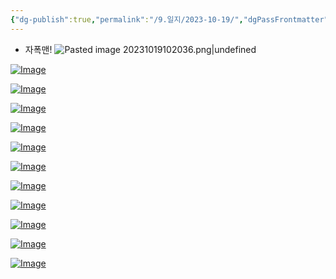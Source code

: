 ```yaml
---
{"dg-publish":true,"permalink":"/9.일지/2023-10-19/","dgPassFrontmatter":true}
---
```




- 자폭맨!
![Pasted image 20231019102036.png|undefined](/img/user/%EC%B2%A8%EB%B6%80%EB%AC%B8%EC%84%9C/Pasted%20image%2020231019102036.png)

[![Image](https://learning.oreilly.com/api/v2/epubs/urn:orm:book:9780136588870/files/graphics/004pro01.jpg)](https://learning.oreilly.com/library/view/bpf-performance-tools/9780136588870/ch01.xhtml#p004pro01)

[![Image](https://learning.oreilly.com/api/v2/epubs/urn:orm:book:9780136588870/files/graphics/005pro01.jpg)](https://learning.oreilly.com/library/view/bpf-performance-tools/9780136588870/ch01.xhtml#p005pro01)

[![Image](https://learning.oreilly.com/api/v2/epubs/urn:orm:book:9780136588870/files/graphics/006pro01.jpg)](https://learning.oreilly.com/library/view/bpf-performance-tools/9780136588870/ch01.xhtml#p006pro01)

[![Image](https://learning.oreilly.com/api/v2/epubs/urn:orm:book:9780136588870/files/graphics/010pro01.jpg)](https://learning.oreilly.com/library/view/bpf-performance-tools/9780136588870/ch01.xhtml#p010pro01)

[![Image](https://learning.oreilly.com/api/v2/epubs/urn:orm:book:9780136588870/files/graphics/010pro02.jpg)](https://learning.oreilly.com/library/view/bpf-performance-tools/9780136588870/ch01.xhtml#p010pro02)

[![Image](https://learning.oreilly.com/api/v2/epubs/urn:orm:book:9780136588870/files/graphics/011pro01.jpg)](https://learning.oreilly.com/library/view/bpf-performance-tools/9780136588870/ch01.xhtml#p011pro01)

[![Image](https://learning.oreilly.com/api/v2/epubs/urn:orm:book:9780136588870/files/graphics/011pro02.jpg)](https://learning.oreilly.com/library/view/bpf-performance-tools/9780136588870/ch01.xhtml#p011pro02)

[![Image](https://learning.oreilly.com/api/v2/epubs/urn:orm:book:9780136588870/files/graphics/012pro01.jpg)](https://learning.oreilly.com/library/view/bpf-performance-tools/9780136588870/ch01.xhtml#p012pro01)

[![Image](https://learning.oreilly.com/api/v2/epubs/urn:orm:book:9780136588870/files/graphics/012pro02.jpg)](https://learning.oreilly.com/library/view/bpf-performance-tools/9780136588870/ch01.xhtml#p012pro02)

[![Image](https://learning.oreilly.com/api/v2/epubs/urn:orm:book:9780136588870/files/graphics/013pro01.jpg)](https://learning.oreilly.com/library/view/bpf-performance-tools/9780136588870/ch01.xhtml#p012pro02)

[![Image](https://learning.oreilly.com/api/v2/epubs/urn:orm:book:9780136588870/files/graphics/013pro02.jpg)](https://learning.oreilly.com/library/view/bpf-performance-tools/9780136588870/ch01.xhtml#p013pro02)